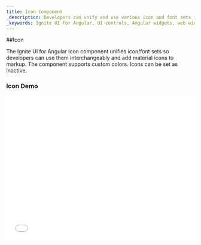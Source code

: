 ```yaml
---
title: Icon Component
_description: Developers can unify and use various icon and font sets interchangeably with custom colors and more with Ignite UI for Angular Icon component. 
_keywords: Ignite UI for Angular, UI controls, Angular widgets, web widgets, UI widgets, Angular, Native Angular Components Suite, Native Angular Controls, Native Angular Components Library, Angular Icon components, Angular Icon controls
---
```


##Icon
<p class="highlight">The Ignite UI for Angular Icon component unifies icon/font sets so developers can use them interchangeably and add material icons to markup. The component supports custom colors. Icons can be set as inactive.</p>
<div class="divider"></div>

### Icon Demo

<div class="sample-container" style="height: 384px">
    <iframe id="icon-sample-1-iframe" seamless width="100%" height="100%" frameborder="0" src="{environment:demosBaseUrl}/icon-sample-1"  onload="onSampleIframeContentLoaded(this);">
</div>
<div>
    <button data-localize="stackblitz" class="stackblitz-btn"   data-iframe-id="icon-sample-1-iframe" data-demos-base-url="{environment:demosBaseUrl}">                view on stackblitz
    </button>
</div>

<div class="divider--half"></div>

### Dependencies

The Icon component is exported as an `NgModule`, thus all you need to do in your application is to import the _IgxIconModule_
inside your `AppModule`:

```typescript
// app.module.ts

import { IgxIconModule } from 'igniteui-angular';

@NgModule({
    imports: [
        ...
        IgxIconModule,
        ...
    ]
})
export class AppModule {}
```
### Examples

Using `igx-icon` to set an `active` home icon with magenta `color`.
```html
<igx-icon name="home" color="magenta" ></igx-icon>
```
Setting an `inactive` icon.
```html
<igx-icon name="volume_off" [isActive]="false"></igx-icon>
```

Setting icon with content projection.
```html
<igx-icon color="red">bluetooth</igx-icon>
```

You can set the icon's size through CSS. Create a custom CSS class and name it *custom-size*. The icon's size is changed by the **font-size** property. Additionally to center it, set the **width** and the **height** to the same value.
```html
<igx-icon name="phone_iphone" color="#0375be" class="custom-size"></igx-icon>
```
```css
<!-- icon-sample2.component.scss -->

.custom-size{
    font-size: 56px;
    width: 56px;
    height: 56px;
}
```
<div class="sample-container" style="height: 80px; width: 300px">
    <iframe id="icon-sample2-iframe" seamless width="100%" height="100%" frameborder="0" src="{environment:demosBaseUrl}/icon-sample2"  onload="onSampleIframeContentLoaded(this);">
</div>

<div class="divider--half"></div>

### API Summary

In this article we covered the Icon component. Here are a few more APIs to explore, which are listed below.

####Inputs
The following inputs are available on the **igx-icon** component:
| Name   |       Type      |  Description |
|:----------|:-------------:|:------|
| `name` |  string | Set the icon by providing its name from the official [material icons set](https://material.io/icons/) . |
| `iconName` |  string | Set the `glyphName` of the icon. You can provide either ligature `name` or glyph `iconName`, but not both at the same time. |
| `fontSet` |  string | Set the value of the `fontSet`. By default it's "material".
| `active` |  boolean | Set the icon to active/inactive state (default is true). |
| `color` |  string | Set the icon color by providing a string value. |
<div class="divider--half"></div>

####Getters
The following getters are available on the **igx-icon** component:
| Name | Type | Description |
| :--- | :--- | :--- |
| `getFontSet()` | string | Returns the icon font. |
| `getIconColor()` | string | Returns the icon color. |
| `getIconName()` | string | Returns the icon name. |
| `getActive()` | boolean | Returns the icon active state. |
| `getInactive()` | boolean | Returns the icon inactive state. |
<div class="divider"></div>

###Additional Resources

<div class="divider--half"></div>
Our community is active and always welcoming to new ideas.

* [Ignite UI for Angular **Forums**](https://www.infragistics.com/community/forums/f/ignite-ui-for-angular)
* [Ignite UI for Angular **GitHub**](https://github.com/IgniteUI/igniteui-angular)

